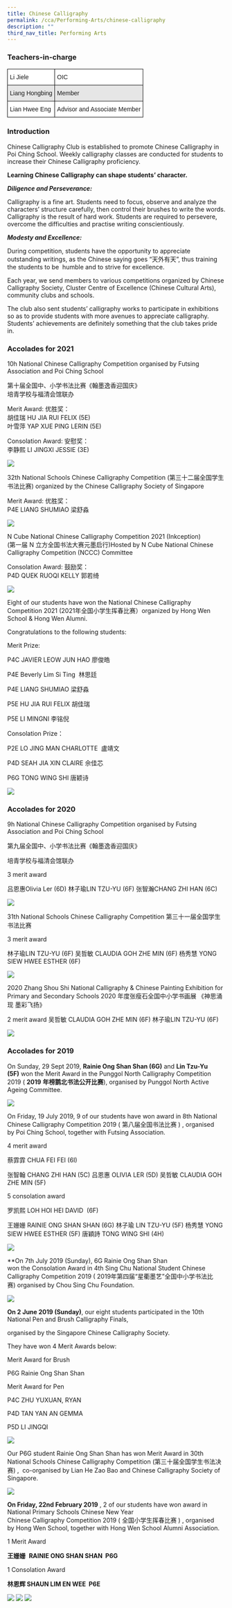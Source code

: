 ```yaml
---
title: Chinese Calligraphy
permalink: /cca/Performing-Arts/chinese-calligraphy
description: ""
third_nav_title: Performing Arts
---
```

### Teachers-in-charge

<style type="text/css">
.tg  {border-collapse:collapse;border-spacing:0;}
.tg td{border-color:black;border-style:solid;border-width:1px;font-family:Arial, sans-serif;font-size:14px;
  overflow:hidden;padding:10px 5px;word-break:normal;}
.tg th{border-color:black;border-style:solid;border-width:1px;font-family:Arial, sans-serif;font-size:14px;
  font-weight:normal;overflow:hidden;padding:10px 5px;word-break:normal;}
.tg .tg-bsu7{background-color:#E6E6E6;text-align:left;vertical-align:middle}
.tg .tg-zr06{background-color:#FFF;text-align:left;vertical-align:middle}
</style>
<table class="tg">
<thead>
  <tr>
    <th class="tg-zr06">Li Jiele</th>
    <th class="tg-zr06">OIC</th>
  </tr>
</thead>
<tbody>
  <tr>
    <td class="tg-bsu7">Liang Hongbing</td>
    <td class="tg-bsu7">Member</td>
  </tr>
  <tr>
    <td class="tg-zr06">Lian Hwee Eng</td>
    <td class="tg-zr06">Advisor and Associate Member</td>
  </tr>
</tbody>
</table>

### Introduction

Chinese Calligraphy Club is established to promote Chinese Calligraphy in Poi Ching School. Weekly calligraphy classes are conducted for students to increase their Chinese Calligraphy proficiency.

**Learning Chinese Calligraphy can shape students’ character.**

***Diligence and Perseverance:***

Calligraphy is a fine art. Students need to focus, observe and analyze the characters’ structure carefully, then control their brushes to write the words. Calligraphy is the result of hard work. Students are required to persevere, overcome the difficulties and practise writing conscientiously.

***Modesty and Excellence:***

During competition, students have the opportunity to appreciate outstanding writings, as the Chinese saying goes “天外有天”, thus training the students to be  humble and to strive for excellence.

Each year, we send members to various competitions organized by Chinese Calligraphy Society, Cluster Centre of Excellence (Chinese Cultural Arts), community clubs and schools.

The club also sent students’ calligraphy works to participate in exhibitions so as to provide students with more avenues to appreciate calligraphy. Students’ achievements are definitely something that the club takes pride in.

### Accolades for 2021


10h National Chinese Calligraphy Competition organised by Futsing Association and Poi Ching School

第十届全国中、小学书法比赛《翰墨逸香迎国庆》  
培青学校与福清会馆联办

Merit Award: 优胜奖：  
胡佳瑞 HU JIA RUI FELIX (5E)  
叶雪萍 YAP XUE PING LERIN (5E)

Consolation Award: 安慰奖：  
李静熙 LI JINGXI JESSIE (3E)

![](/images/10th-National-Chinese-Caligraphy-1024x768.jpg)

32th National Schools Chinese Calligraphy Competition (第三十二届全国学生书法比赛) organized by the Chinese Calligraphy Society of Singapore 

Merit Award: 优胜奖：  
P4E LIANG SHUMIAO 梁舒淼

![](/images/cali2021-2-1024x888.jpg)

N Cube National Chinese Calligraphy Competition 2021 (Inkception)  
(第一届 N 立方全国书法大赛元墨启行)Hosted by N Cube National Chinese Calligraphy Competition (NCCC) Committee

Consolation Award: 鼓励奖：  
P4D QUEK RUOQI KELLY 郭若绮

![](/images/cali2021-1-1024x888.jpg)

Eight of our students have won the National Chinese Calligraphy Competition 2021 (2021年全国小学生挥春比赛）organized by Hong Wen School & Hong Wen Alumni.

Congratulations to the following students:

Merit Prize:

P4C JAVIER LEOW JUN HAO 廖俊皓

P4E Beverly Lim Si Ting  林思廷

P4E LIANG SHUMIAO 梁舒淼

P5E HU JIA RUI FELIX 胡佳瑞

P5E LI MINGNI 李铭倪

Consolation Prize：

P2E LO JING MAN CHARLOTTE  盧靖文

P4D SEAH JIA XIN CLAIRE 佘佳芯 

P6G TONG WING SHI 唐颖诗

![](/images/WhatsApp-Image.jpg)

### Accolades for 2020

9h National Chinese Calligraphy Competition organised by Futsing Association and Poi Ching School

第九届全国中、小学书法比赛《翰墨逸香迎国庆》

培青学校与福清会馆联办

3 merit award

吕恩惠Olivia Ler (6D) 林子瑜LIN TZU-YU (6F) 张智瀚CHANG ZHI HAN (6C)

![](/images/WhatsApp-Image-2020-11-13.jpg)

31th National Schools Chinese Calligraphy Competition 第三十一届全国学生书法比赛

3 merit award

林子瑜LIN TZU-YU (6F) 吴哲敏 CLAUDIA GOH ZHE MIN (6F) 杨秀慧 YONG SIEW HWEE ESTHER (6F)

![](/images/WhatsApp-Image-2020-11-13-.jpg)

2020 Zhang Shou Shi National Calligraphy & Chinese Painting Exhibition for Primary and Secondary Schools 2020 年度张瘦石全国中小学书画展 《神思涌现 墨彩飞扬》

2 merit award 吴哲敏 CLAUDIA GOH ZHE MIN (6F) 林子瑜LIN TZU-YU (6F)

![](/images/WhatsApp-Image-2020-11-13-at-13.jpg)

### Accolades for 2019


On Sunday, 29 Sept 2019, **Rainie Ong Shan Shan (6G)** and **Lin Tzu-Yu (5F)** won the Merit Award in the Punggol North Calligraphy Competition 2019 ( **2019** **年榜鹅北书法公开比赛**), organised by Punggol North Active Ageing Committee.

![](/images/winner-1350x1389.jpg)

On Friday, 19 July 2019, 9 of our students have won award in 8th National Chinese Calligraphy Competition 2019 ( 第八届全国书法比赛 ) , organised by Poi Ching School, together with Futsing Association.

4 merit award

蔡霏霏 CHUA FEI FEI (6I)

张智翰 CHANG ZHI HAN (5C) 吕恩惠 OLIVIA LER (5D) 吴哲敏 CLAUDIA GOH ZHE MIN (5F)

5 consolation award

罗凯熙 LOH HOI HEI DAVID  (6F)

王姗姗 RAINIE ONG SHAN SHAN (6G) 林子瑜 LIN TZU-YU (5F) 杨秀慧 YONG SIEW HWEE ESTHER (5F) 唐穎詩 TONG WING SHI (4H)

![](/images/chinese-award-2019-1350x1188.jpg)

**On 7th July 2019 (Sunday), 6G Rainie Ong Shan Shan won the Consolation Award in 4th Sing Chu National Student Chinese Calligraphy Competition 2019 ( 2019年第四届“星衢墨艺”全国中小学书法比赛) organised by Chou Sing Chu Foundation.

![](/images/cal1_july.jpg)

**On 2 June 2019 (Sunday)**, our eight students participated in the 10th National Pen and Brush Calligraphy Finals,

organised by the Singapore Chinese Calligraphy Society.

They have won 4 Merit Awards below:

Merit Award for Brush

P6G Rainie Ong Shan Shan 

Merit Award for Pen  

P4C ZHU YUXUAN, RYAN

P4D TAN YAN AN GEMMA

P5D LI JINGQI

![](/images/chinesecal20192-1350x1048.jpg)

Our P6G student Rainie Ong Shan Shan has won Merit Award in 30th National Schools Chinese Calligraphy Competition (第三十届全国学生书法决赛) ,  co-organised by Lian He Zao Bao and Chinese Calligraphy Society of Singapore.

![](/images/P6G_Rainie-Ong-Shan-Shan_Merit-Award-1024x799.jpg)

**On Friday, 22nd February 2019** , 2 of our students have won award in National Primary Schools Chinese New Year Chinese Calligraphy Competition 2019 ( 全国小学生挥春比赛 ) , organised by Hong Wen School, together with Hong Wen School Alumni Association.

1 Merit Award

**王姗姗**  **RAINIE ONG SHAN SHAN  P6G**

1 Consolation Award

**林恩辉 SHAUN LIM EN WEE  P6E**

![](/images/cal1_feb.jpg)
![](/images/cal2_feb.jpg)
![](/images/cal3_feb.jpg)
